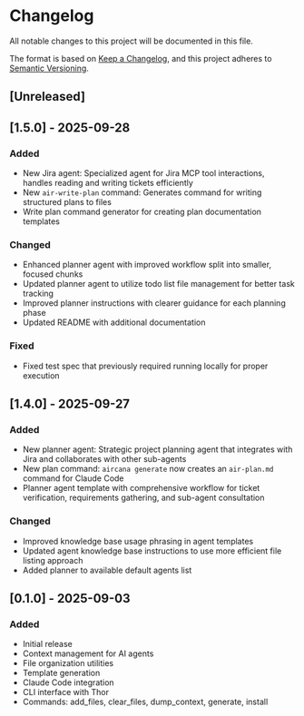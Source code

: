 # Changelog

All notable changes to this project will be documented in this file.

The format is based on [Keep a Changelog](https://keepachangelog.com/en/1.0.0/),
and this project adheres to [Semantic Versioning](https://semver.org/spec/v2.0.0.html).

## [Unreleased]

## [1.5.0] - 2025-09-28

### Added
- New Jira agent: Specialized agent for Jira MCP tool interactions, handles reading and writing tickets efficiently
- New `air-write-plan` command: Generates command for writing structured plans to files
- Write plan command generator for creating plan documentation templates

### Changed
- Enhanced planner agent with improved workflow split into smaller, focused chunks
- Updated planner agent to utilize todo list file management for better task tracking
- Improved planner instructions with clearer guidance for each planning phase
- Updated README with additional documentation

### Fixed
- Fixed test spec that previously required running locally for proper execution

## [1.4.0] - 2025-09-27

### Added
- New planner agent: Strategic project planning agent that integrates with Jira and collaborates with other sub-agents
- New plan command: `aircana generate` now creates an `air-plan.md` command for Claude Code
- Planner agent template with comprehensive workflow for ticket verification, requirements gathering, and sub-agent consultation

### Changed
- Improved knowledge base usage phrasing in agent templates
- Updated agent knowledge base instructions to use more efficient file listing approach
- Added planner to available default agents list

## [0.1.0] - 2025-09-03

### Added
- Initial release
- Context management for AI agents
- File organization utilities
- Template generation
- Claude Code integration
- CLI interface with Thor
- Commands: add_files, clear_files, dump_context, generate, install
